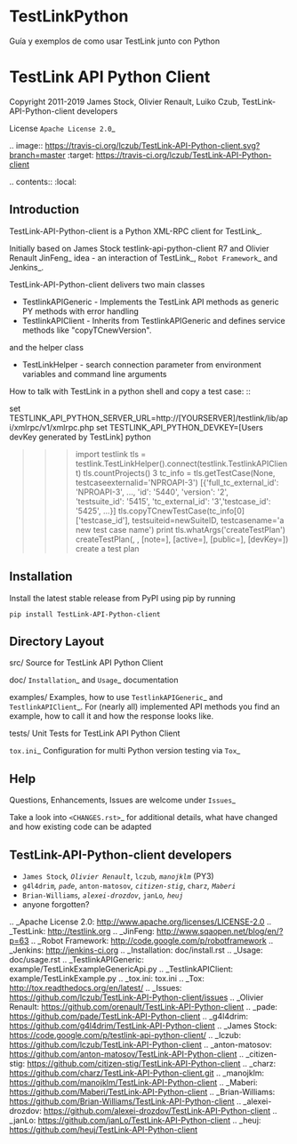 # TestLinkPython
 Guía y exemplos de como usar TestLink junto con Python

TestLink API Python Client
==========================

Copyright 2011-2019 
James Stock, Olivier Renault, Luiko Czub, TestLink-API-Python-client developers

License `Apache License 2.0`_

.. image:: https://travis-ci.org/lczub/TestLink-API-Python-client.svg?branch=master
    :target: https://travis-ci.org/lczub/TestLink-API-Python-client
    
.. contents::
   :local:    

Introduction
------------

TestLink-API-Python-client is a Python XML-RPC client for TestLink_.

Initially based on James Stock testlink-api-python-client R7 and  Olivier 
Renault JinFeng_ idea - an interaction of TestLink_, `Robot Framework`_ and Jenkins_.

TestLink-API-Python-client delivers two main classes

- TestlinkAPIGeneric - Implements the TestLink API methods as generic PY methods
  with error handling
- TestlinkAPIClient - Inherits from TestlinkAPIGeneric and defines service 
  methods like "copyTCnewVersion".

and the helper class

- TestLinkHelper - search connection parameter from environment variables and 
  command line arguments
  
How to talk with TestLink in a python shell and copy a test case: ::

 set TESTLINK_API_PYTHON_SERVER_URL=http://[YOURSERVER]/testlink/lib/api/xmlrpc/v1/xmlrpc.php
 set TESTLINK_API_PYTHON_DEVKEY=[Users devKey generated by TestLink]
 python
 
 >>> import testlink
 >>> tls = testlink.TestLinkHelper().connect(testlink.TestlinkAPIClient)
 >>> tls.countProjects()
 3
 >>> tc_info = tls.getTestCase(None, testcaseexternalid='NPROAPI-3')
 [{'full_tc_external_id': 'NPROAPI-3', ..., 'id': '5440',  'version': '2',  
   'testsuite_id': '5415', 'tc_external_id': '3','testcase_id': '5425', ...}]
 >>> tls.copyTCnewTestCase(tc_info[0]['testcase_id'], testsuiteid=newSuiteID, 
                                          testcasename='a new test case name')
 >>> print tls.whatArgs('createTestPlan')
 createTestPlan(<testplanname>, <testprojectname>, [note=<note>], [active=<active>], 
                [public=<public>], [devKey=<devKey>])
   create a test plan 

Installation
------------

Install the latest stable release from PyPI using pip by running

    pip install TestLink-API-Python-client

Directory Layout
----------------

src/
    Source for TestLink API Python Client

doc/
    `Installation`_ and `Usage`_ documentation

examples/
    Examples, how to use `TestlinkAPIGeneric`_ and `TestlinkAPIClient`_.
        For (nearly all) implemented API methods you find an example, how to 
        call it and how the response looks like.
 
tests/
    Unit Tests for TestLink API Python Client
    
`tox.ini`_
    Configuration for multi Python version testing via `Tox`_
    

Help
----

Questions, Enhancements, Issues are welcome under `Issues`_

Take a look into `<CHANGES.rst>`_ for additional details, what have changed and 
how existing code can be adapted


TestLink-API-Python-client developers
-------------------------------------
*   `James Stock`_, `Olivier Renault`_, `lczub`_, `manojklm`_ (PY3)
*   `g4l4drim`_, `pade`_, `anton-matosov`_, `citizen-stig`_, `charz`_, `Maberi`_
*   `Brian-Williams`_, `alexei-drozdov`_, `janLo`_, `heuj`_
*   anyone forgotten?

.. _Apache License 2.0: http://www.apache.org/licenses/LICENSE-2.0
.. _TestLink: http://testlink.org
.. _JinFeng: http://www.sqaopen.net/blog/en/?p=63
.. _Robot Framework: http://code.google.com/p/robotframework
.. _Jenkins: http://jenkins-ci.org
.. _Installation: doc/install.rst
.. _Usage: doc/usage.rst
.. _TestlinkAPIGeneric: example/TestLinkExampleGenericApi.py
.. _TestlinkAPIClient: example/TestLinkExample.py
.. _tox.ini: tox.ini
.. _Tox: http://tox.readthedocs.org/en/latest/
.. _Issues: https://github.com/lczub/TestLink-API-Python-client/issues
.. _Olivier Renault: https://github.com/orenault/TestLink-API-Python-client
.. _pade: https://github.com/pade/TestLink-API-Python-client
.. _g4l4drim: https://github.com/g4l4drim/TestLink-API-Python-client
.. _James Stock: https://code.google.com/p/testlink-api-python-client/
.. _lczub: https://github.com/lczub/TestLink-API-Python-client
.. _anton-matosov: https://github.com/anton-matosov/TestLink-API-Python-client
.. _citizen-stig: https://github.com/citizen-stig/TestLink-API-Python-client
.. _charz: https://github.com/charz/TestLink-API-Python-client.git
.. _manojklm: https://github.com/manojklm/TestLink-API-Python-client
.. _Maberi: https://github.com/Maberi/TestLink-API-Python-client
.. _Brian-Williams: https://github.com/Brian-Williams/TestLink-API-Python-client
.. _alexei-drozdov: https://github.com/alexei-drozdov/TestLink-API-Python-client
.. _janLo: https://github.com/janLo/TestLink-API-Python-client
.. _heuj: https://github.com/heuj/TestLink-API-Python-client
